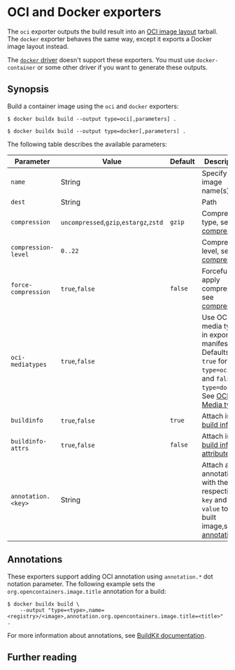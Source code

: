 # OCI and Docker exporters

The `oci` exporter outputs the build result into an
[OCI image layout](https://github.com/opencontainers/image-spec/blob/main/image-layout.md)
tarball. The `docker` exporter behaves the same way, except it exports a Docker
image layout instead.

The [`docker` driver](../drivers/docker.md) doesn't support these exporters. You
must use `docker-container` or some other driver if you want to generate these
outputs.

## Synopsis

Build a container image using the `oci` and `docker` exporters:

```console
$ docker buildx build --output type=oci[,parameters] .
```

```console
$ docker buildx build --output type=docker[,parameters] .
```

The following table describes the available parameters:

| Parameter           | Value                                  | Default | Description                                                                                                                           |
| ------------------- | -------------------------------------- | ------- | ------------------------------------------------------------------------------------------------------------------------------------- |
| `name`              | String                                 |         | Specify image name(s)                                                                                                                 |
| `dest`              | String                                 |         | Path                                                                                                                                  |
| `compression`       | `uncompressed`,`gzip`,`estargz`,`zstd` | `gzip`  | Compression type, see [compression][1]                                                                                                |
| `compression-level` | `0..22`                                |         | Compression level, see [compression][1]                                                                                               |
| `force-compression` | `true`,`false`                         | `false` | Forcefully apply compression, see [compression][1]                                                                                    |
| `oci-mediatypes`    | `true`,`false`                         |         | Use OCI media types in exporter manifests. Defaults to `true` for `type=oci`, and `false` for `type=docker`. See [OCI Media types][2] |
| `buildinfo`         | `true`,`false`                         | `true`  | Attach inline [build info][3]                                                                                                         |
| `buildinfo-attrs`   | `true`,`false`                         | `false` | Attach inline [build info attributes][3]                                                                                              |
| `annotation.<key>`  | String                                 |         | Attach an annotation with the respective `key` and `value` to the built image,see [annotations][4]                                    |

[1]: index.md#cache-compression
[2]: index.md#oci-media-types
[3]: index.md#build-info
[4]: #annotations

## Annotations

These exporters support adding OCI annotation using `annotation.*` dot notation
parameter. The following example sets the `org.opencontainers.image.title`
annotation for a build:

```console
$ docker buildx build \
    --output "type=<type>,name=<registry>/<image>,annotation.org.opencontainers.image.title=<title>" .
```

For more information about annotations, see
[BuildKit documentation](https://github.com/moby/buildkit/blob/master/docs/annotations.md).

## Further reading
